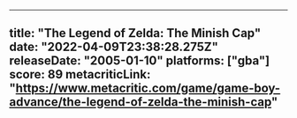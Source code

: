 
---
title: "The Legend of Zelda: The Minish Cap"
date: "2022-04-09T23:38:28.275Z"
releaseDate: "2005-01-10"
platforms: ["gba"]
score: 89
metacriticLink: "https://www.metacritic.com/game/game-boy-advance/the-legend-of-zelda-the-minish-cap"
---
